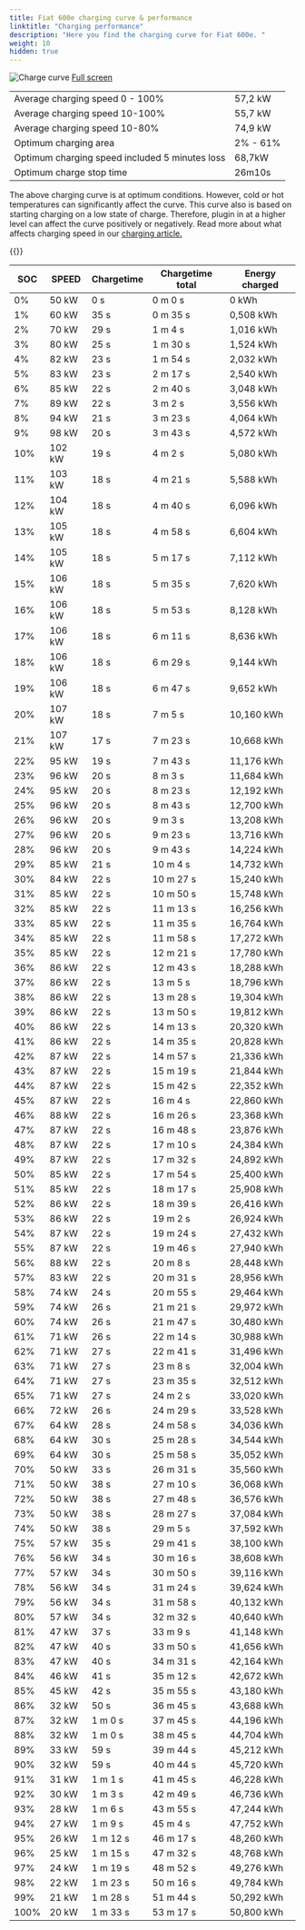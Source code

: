```yaml
---
title: Fiat 600e charging curve & performance
linktitle: "Charging performance"
description: "Here you find the charging curve for Fiat 600e. "
weight: 10
hidden: true
---
```

<!-- markdownlint-disable MD033 -->
<object type="image/svg+xml" data="../modelnavigation.svg"></object>
![Charge curve](../chargingcurve.svg  "Charging curve")
[Full screen](../chargingcurve.svg)

|  | |
|-----|-----|
|Average charging speed 0 - 100% |57,2 kW|
|Average charging speed 10-100% |55,7 kW|
|Average charging speed 10-80% |74,9 kW|
|Optimum charging area|2% - 61%|
|Optimum charging speed included 5 minutes loss|68,7kW|
|Optimum charge stop time |26m10s|


The above charging curve is at optimum conditions. However, cold or hot temperatures can significantly affect the curve. This curve also is based on starting charging on a low state of charge. Therefore, plugin in at a higher level can affect the curve positively or negatively. Read more about what affects charging speed in our [charging article.](../../../../../technology/battery/charging/) 


{{<evkxdisplayaddarticle />}}

|SOC | SPEED|Chargetime | Chargetime total | Energy charged |
|-----|-----|-----|-----|-----|
|0%|50 kW|  0 s|  0 m 0 s |0 kWh |
|1%|60 kW|  35 s|  0 m 35 s |0,508 kWh |
|2%|70 kW|  29 s|  1 m 4 s |1,016 kWh |
|3%|80 kW|  25 s|  1 m 30 s |1,524 kWh |
|4%|82 kW|  23 s|  1 m 54 s |2,032 kWh |
|5%|83 kW|  23 s|  2 m 17 s |2,540 kWh |
|6%|85 kW|  22 s|  2 m 40 s |3,048 kWh |
|7%|89 kW|  22 s|  3 m 2 s |3,556 kWh |
|8%|94 kW|  21 s|  3 m 23 s |4,064 kWh |
|9%|98 kW|  20 s|  3 m 43 s |4,572 kWh |
|10%|102 kW|  19 s|  4 m 2 s |5,080 kWh |
|11%|103 kW|  18 s|  4 m 21 s |5,588 kWh |
|12%|104 kW|  18 s|  4 m 40 s |6,096 kWh |
|13%|105 kW|  18 s|  4 m 58 s |6,604 kWh |
|14%|105 kW|  18 s|  5 m 17 s |7,112 kWh |
|15%|106 kW|  18 s|  5 m 35 s |7,620 kWh |
|16%|106 kW|  18 s|  5 m 53 s |8,128 kWh |
|17%|106 kW|  18 s|  6 m 11 s |8,636 kWh |
|18%|106 kW|  18 s|  6 m 29 s |9,144 kWh |
|19%|106 kW|  18 s|  6 m 47 s |9,652 kWh |
|20%|107 kW|  18 s|  7 m 5 s |10,160 kWh |
|21%|107 kW|  17 s|  7 m 23 s |10,668 kWh |
|22%|95 kW|  19 s|  7 m 43 s |11,176 kWh |
|23%|96 kW|  20 s|  8 m 3 s |11,684 kWh |
|24%|95 kW|  20 s|  8 m 23 s |12,192 kWh |
|25%|96 kW|  20 s|  8 m 43 s |12,700 kWh |
|26%|96 kW|  20 s|  9 m 3 s |13,208 kWh |
|27%|96 kW|  20 s|  9 m 23 s |13,716 kWh |
|28%|96 kW|  20 s|  9 m 43 s |14,224 kWh |
|29%|85 kW|  21 s|  10 m 4 s |14,732 kWh |
|30%|84 kW|  22 s|  10 m 27 s |15,240 kWh |
|31%|85 kW|  22 s|  10 m 50 s |15,748 kWh |
|32%|85 kW|  22 s|  11 m 13 s |16,256 kWh |
|33%|85 kW|  22 s|  11 m 35 s |16,764 kWh |
|34%|85 kW|  22 s|  11 m 58 s |17,272 kWh |
|35%|85 kW|  22 s|  12 m 21 s |17,780 kWh |
|36%|86 kW|  22 s|  12 m 43 s |18,288 kWh |
|37%|86 kW|  22 s|  13 m 5 s |18,796 kWh |
|38%|86 kW|  22 s|  13 m 28 s |19,304 kWh |
|39%|86 kW|  22 s|  13 m 50 s |19,812 kWh |
|40%|86 kW|  22 s|  14 m 13 s |20,320 kWh |
|41%|86 kW|  22 s|  14 m 35 s |20,828 kWh |
|42%|87 kW|  22 s|  14 m 57 s |21,336 kWh |
|43%|87 kW|  22 s|  15 m 19 s |21,844 kWh |
|44%|87 kW|  22 s|  15 m 42 s |22,352 kWh |
|45%|87 kW|  22 s|  16 m 4 s |22,860 kWh |
|46%|88 kW|  22 s|  16 m 26 s |23,368 kWh |
|47%|87 kW|  22 s|  16 m 48 s |23,876 kWh |
|48%|87 kW|  22 s|  17 m 10 s |24,384 kWh |
|49%|87 kW|  22 s|  17 m 32 s |24,892 kWh |
|50%|85 kW|  22 s|  17 m 54 s |25,400 kWh |
|51%|85 kW|  22 s|  18 m 17 s |25,908 kWh |
|52%|86 kW|  22 s|  18 m 39 s |26,416 kWh |
|53%|86 kW|  22 s|  19 m 2 s |26,924 kWh |
|54%|87 kW|  22 s|  19 m 24 s |27,432 kWh |
|55%|87 kW|  22 s|  19 m 46 s |27,940 kWh |
|56%|88 kW|  22 s|  20 m 8 s |28,448 kWh |
|57%|83 kW|  22 s|  20 m 31 s |28,956 kWh |
|58%|74 kW|  24 s|  20 m 55 s |29,464 kWh |
|59%|74 kW|  26 s|  21 m 21 s |29,972 kWh |
|60%|74 kW|  26 s|  21 m 47 s |30,480 kWh |
|61%|71 kW|  26 s|  22 m 14 s |30,988 kWh |
|62%|71 kW|  27 s|  22 m 41 s |31,496 kWh |
|63%|71 kW|  27 s|  23 m 8 s |32,004 kWh |
|64%|71 kW|  27 s|  23 m 35 s |32,512 kWh |
|65%|71 kW|  27 s|  24 m 2 s |33,020 kWh |
|66%|72 kW|  26 s|  24 m 29 s |33,528 kWh |
|67%|64 kW|  28 s|  24 m 58 s |34,036 kWh |
|68%|64 kW|  30 s|  25 m 28 s |34,544 kWh |
|69%|64 kW|  30 s|  25 m 58 s |35,052 kWh |
|70%|50 kW|  33 s|  26 m 31 s |35,560 kWh |
|71%|50 kW|  38 s|  27 m 10 s |36,068 kWh |
|72%|50 kW|  38 s|  27 m 48 s |36,576 kWh |
|73%|50 kW|  38 s|  28 m 27 s |37,084 kWh |
|74%|50 kW|  38 s|  29 m 5 s |37,592 kWh |
|75%|57 kW|  35 s|  29 m 41 s |38,100 kWh |
|76%|56 kW|  34 s|  30 m 16 s |38,608 kWh |
|77%|57 kW|  34 s|  30 m 50 s |39,116 kWh |
|78%|56 kW|  34 s|  31 m 24 s |39,624 kWh |
|79%|56 kW|  34 s|  31 m 58 s |40,132 kWh |
|80%|57 kW|  34 s|  32 m 32 s |40,640 kWh |
|81%|47 kW|  37 s|  33 m 9 s |41,148 kWh |
|82%|47 kW|  40 s|  33 m 50 s |41,656 kWh |
|83%|47 kW|  40 s|  34 m 31 s |42,164 kWh |
|84%|46 kW|  41 s|  35 m 12 s |42,672 kWh |
|85%|45 kW|  42 s|  35 m 55 s |43,180 kWh |
|86%|32 kW|  50 s|  36 m 45 s |43,688 kWh |
|87%|32 kW| 1 m 0 s|  37 m 45 s |44,196 kWh |
|88%|32 kW| 1 m 0 s|  38 m 45 s |44,704 kWh |
|89%|33 kW|  59 s|  39 m 44 s |45,212 kWh |
|90%|32 kW|  59 s|  40 m 44 s |45,720 kWh |
|91%|31 kW| 1 m 1 s|  41 m 45 s |46,228 kWh |
|92%|30 kW| 1 m 3 s|  42 m 49 s |46,736 kWh |
|93%|28 kW| 1 m 6 s|  43 m 55 s |47,244 kWh |
|94%|27 kW| 1 m 9 s|  45 m 4 s |47,752 kWh |
|95%|26 kW| 1 m 12 s|  46 m 17 s |48,260 kWh |
|96%|25 kW| 1 m 15 s|  47 m 32 s |48,768 kWh |
|97%|24 kW| 1 m 19 s|  48 m 52 s |49,276 kWh |
|98%|22 kW| 1 m 23 s|  50 m 16 s |49,784 kWh |
|99%|21 kW| 1 m 28 s|  51 m 44 s |50,292 kWh |
|100%|20 kW| 1 m 33 s|  53 m 17 s |50,800 kWh |
